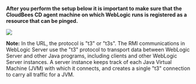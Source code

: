 **After you perform the setup below it is important to make sure that the CloudBees CD agent machine on which WebLogic runs is registered as a resource that can be pinged.**

<img src="../../plugins/EC-WebLogic/images/Config/EC-WLSConfig.png" />

**Note:** In the URL, the protocol is "t3" or "t3s". The
RMI communications in WebLogic Server use
the "t3" protocol to transport data between WebLogic
Server and other Java programs, including clients and
other WebLogic Server instances. A server instance
keeps track of each Java Virtual Machine (JVM) with
which it connects, and creates a single "t3" connection
to carry all traffic for a JVM.



